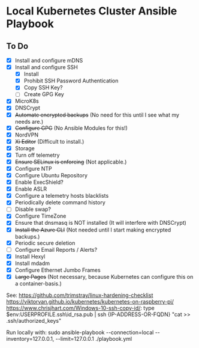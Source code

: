 # Local Kubernetes Cluster Ansible Playbook

## To Do

- [x] Install and configure mDNS
- [x] Install and configure SSH
  - [x] Install
  - [x] Prohibit SSH Password Authentication
  - [x] Copy SSH Key?
  - [ ] Create GPG Key
- [x] MicroK8s
- [x] DNSCrypt
- [x] ~~Automate encrypted backups~~ (No need for this until I see what my needs are.)
- [x] ~~Configure GPG~~ (No Ansible Modules for this!)
- [x] NordVPN
- [x] ~~Xi Editor~~ (Difficult to install.)
- [x] Storage
- [x] Turn off telemetry
- [x] ~~Ensure SELinux is enforcing~~ (Not applicable.)
- [x] Configure NTP
- [x] Configure Ubuntu Repository
- [x] Enable ExecShield?
- [x] Enable ASLR
- [x] Configure a telemetry hosts blacklists
- [x] Periodically delete command history
- [ ] Disable swap?
- [x] Configure TimeZone
- [x] Ensure that dnsmasq is NOT installed (It will interfere with DNSCrypt)
- [x] ~~Install the Azure CLI~~ (Not needed until I start making encrypted backups.)
- [x] Periodic secure deletion
- [ ] Configure Email Reports / Alerts?
- [x] Install Hexyl
- [x] Install mdadm
- [x] Configure Ethernet Jumbo Frames
- [x] ~~Large Pages~~ (Not necessary, because Kubernetes can configure this on a container-basis.)

See: https://github.com/trimstray/linux-hardening-checklist
https://viktorvan.github.io/kubernetes/kubernetes-on-raspberry-pi/
https://www.chrisjhart.com/Windows-10-ssh-copy-id/:
type $env:USERPROFILE\.ssh\id_rsa.pub | ssh {IP-ADDRESS-OR-FQDN} "cat >> .ssh/authorized_keys"

Run locally with:
sudo ansible-playbook --connection=local --inventory=127.0.0.1, --limit=127.0.0.1 ./playbook.yml